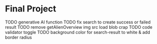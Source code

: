 # Final Project

<!-- final_project -->
TODO generative AI function
TODO fix search to create success or failed result
TODO remove getAlienOverview img src load blob crap
TODO code validator toggle
TODO background color for search-result to white & add border radius
